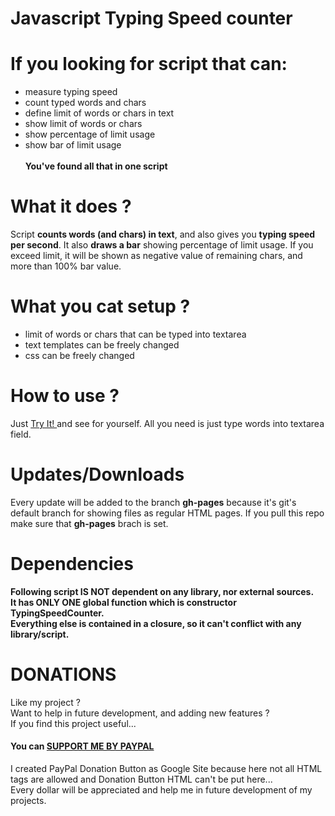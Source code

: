 # Javascript Typing Speed counter

# If you looking for script that can:
- measure typing speed
- count typed words and chars
- define limit of words or chars in text
- show limit of words or chars
- show percentage of limit usage
- show bar of limit usage  
<br>**You've found all that in one script**

# What it does ?
Script **counts words (and chars) in text**, and also gives you **typing speed per second**.
It also **draws a bar** showing percentage of limit usage.
If you exceed limit, it will be shown as negative value of remaining chars, and more than 100% bar value.

# What you cat setup ?
- limit of words or chars that can be typed into textarea
- text templates can be freely changed
- css can be freely changed

# How to use ?
Just <a href="http://dominikstyp.github.io/javascript-stuff/miscellaneous/typing-speed-counter/typing-speed-counter.html"> Try It! </a> and see for yourself.
All you need is just type words into textarea field.

# Updates/Downloads
Every update will be added to the branch **gh-pages** because it's git's default branch for showing files as regular HTML pages.
If you pull this repo make sure that **gh-pages** brach is set.

# Dependencies
**Following script IS NOT dependent on any library, nor external sources.**<br>
**It has ONLY ONE global function which is constructor TypingSpeedCounter.**<br>
**Everything else is contained in a closure, so it can't conflict with any library/script.**

# DONATIONS
Like my project ?   
Want to help in future development, and adding new features ?   
If you find this project useful...  
#### You can <a href="https://sites.google.com/site/dominikdonationbutton/">SUPPORT ME BY PAYPAL</a>
I created PayPal Donation Button as Google Site because here not all HTML tags are allowed and Donation Button HTML can't be put here...  
Every dollar will be appreciated and help me in future development of my projects. 